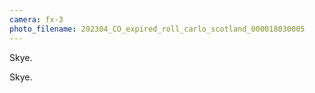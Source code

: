 ```yaml
---
camera: fx-3
photo_filename: 202304_CO_expired_roll_carlo_scotland_000018030005
---
```


Skye.

Skye.